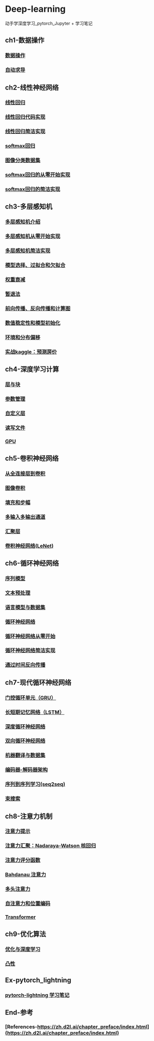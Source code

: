 # Deep-learning
动手学深度学习_pytorch_Jupyter + 学习笔记

## ch1-数据操作
### [数据操作](https://github.com/chenyu313/Deep-learning/blob/main/ch1/0-%E6%95%B0%E6%8D%AE%E6%93%8D%E4%BD%9C.ipynb)
### [自动求导](https://github.com/chenyu313/Deep-learning/blob/main/ch1/1-%E8%87%AA%E5%8A%A8%E6%B1%82%E5%AF%BC.ipynb)

## ch2-线性神经网络
### [线性回归](https://github.com/chenyu313/Deep-learning/blob/main/ch2/2-%E7%BA%BF%E6%80%A7%E5%9B%9E%E5%BD%92.ipynb)
### [线性回归代码实现](https://github.com/chenyu313/Deep-learning/blob/main/ch2/3-%E7%BA%BF%E6%80%A7%E5%9B%9E%E5%BD%92%E4%BB%A3%E7%A0%81%E5%AE%9E%E7%8E%B0.ipynb)
### [线性回归简洁实现](https://github.com/chenyu313/Deep-learning/blob/main/ch2/4-%E7%BA%BF%E6%80%A7%E5%9B%9E%E5%BD%92%E7%AE%80%E6%B4%81%E5%AE%9E%E7%8E%B0.ipynb)
### [softmax回归](https://github.com/chenyu313/Deep-learning/blob/main/ch2/5-softmax%E5%9B%9E%E5%BD%92.ipynb)
### [图像分类数据集](https://github.com/chenyu313/Deep-learning/blob/main/ch2/6-%E5%9B%BE%E5%83%8F%E5%88%86%E7%B1%BB%E6%95%B0%E6%8D%AE%E9%9B%86.ipynb)
### [softmax回归的从零开始实现](https://github.com/chenyu313/Deep-learning/blob/main/ch2/7-softmax%E5%9B%9E%E5%BD%92%E7%9A%84%E4%BB%8E%E9%9B%B6%E5%BC%80%E5%A7%8B%E5%AE%9E%E7%8E%B0.ipynb)
### [softmax回归的简洁实现](https://github.com/chenyu313/Deep-learning/blob/main/ch2/8-softmax%E5%9B%9E%E5%BD%92%E7%9A%84%E7%AE%80%E6%B4%81%E5%AE%9E%E7%8E%B0.ipynb)

## ch3-多层感知机
### [多层感知机介绍](https://github.com/chenyu313/Deep-learning/blob/main/ch3/9-%E5%A4%9A%E5%B1%82%E6%84%9F%E7%9F%A5%E6%9C%BA.ipynb)
### [多层感知机从零开始实现](https://github.com/chenyu313/Deep-learning/blob/main/ch3/10-%E5%A4%9A%E5%B1%82%E6%84%9F%E7%9F%A5%E6%9C%BA%E4%BB%8E%E9%9B%B6%E5%BC%80%E5%A7%8B%E5%AE%9E%E7%8E%B0.ipynb)
### [多层感知机简洁实现](https://github.com/chenyu313/Deep-learning/blob/main/ch3/11-%E5%A4%9A%E5%B1%82%E6%84%9F%E7%9F%A5%E6%9C%BA%E7%AE%80%E6%B4%81%E5%AE%9E%E7%8E%B0.ipynb)
### [模型选择、过拟合和欠拟合](https://github.com/chenyu313/Deep-learning/blob/main/ch3/12-%E6%A8%A1%E5%9E%8B%E9%80%89%E6%8B%A9%E3%80%81%E8%BF%87%E6%8B%9F%E5%90%88%E5%92%8C%E6%AC%A0%E6%8B%9F%E5%90%88.ipynb)
### [权重衰减](https://github.com/chenyu313/Deep-learning/blob/main/ch3/13-%E6%9D%83%E9%87%8D%E8%A1%B0%E5%87%8F.ipynb)
### [暂退法](https://github.com/chenyu313/Deep-learning/blob/main/ch3/14-%E6%9A%82%E9%80%80%E6%B3%95_Dropout.ipynb)
### [前向传播、反向传播和计算图](https://github.com/chenyu313/Deep-learning/blob/main/ch3/15-%E5%89%8D%E5%90%91%E4%BC%A0%E6%92%AD%E3%80%81%E5%8F%8D%E5%90%91%E4%BC%A0%E6%92%AD%E5%92%8C%E8%AE%A1%E7%AE%97%E5%9B%BE.ipynb)
### [数值稳定性和模型初始化](https://github.com/chenyu313/Deep-learning/blob/main/ch3/16-%E6%95%B0%E5%80%BC%E7%A8%B3%E5%AE%9A%E6%80%A7%E5%92%8C%E6%A8%A1%E5%9E%8B%E5%88%9D%E5%A7%8B%E5%8C%96.ipynb)
### [环境和分布偏移](https://github.com/chenyu313/Deep-learning/blob/main/ch3/17-%E7%8E%AF%E5%A2%83%E5%92%8C%E5%88%86%E5%B8%83%E5%81%8F%E7%A7%BB.ipynb)
### [实战kaggle：预测房价](https://github.com/chenyu313/Deep-learning/blob/main/ch3/18-%E5%AE%9E%E6%88%98kaggle%E6%AF%94%E8%B5%9B-%E9%A2%84%E6%B5%8B%E6%88%BF%E4%BB%B7.ipynb)

## ch4-深度学习计算
### [层与块](https://github.com/chenyu313/Deep-learning/blob/main/ch4/19-%E5%B1%82%E4%B8%8E%E5%9D%97.ipynb)
### [参数管理](https://github.com/chenyu313/Deep-learning/blob/main/ch4/20-%E5%8F%82%E6%95%B0%E7%AE%A1%E7%90%86.ipynb)
### [自定义层](https://github.com/chenyu313/Deep-learning/blob/main/ch4/21-%E8%87%AA%E5%AE%9A%E4%B9%89%E5%B1%82.ipynb)
### [读写文件](https://github.com/chenyu313/Deep-learning/blob/main/ch4/22-%E8%AF%BB%E5%86%99%E6%96%87%E4%BB%B6.ipynb)
### [GPU](https://github.com/chenyu313/Deep-learning/blob/main/ch4/23-GPU.ipynb)

## ch5-卷积神经网络
### [从全连接层到卷积](https://github.com/chenyu313/Deep-learning/blob/main/ch5/24-%E4%BB%8E%E5%85%A8%E8%BF%9E%E6%8E%A5%E5%B1%82%E5%88%B0%E5%8D%B7%E7%A7%AF.ipynb)
### [图像卷积](https://github.com/chenyu313/Deep-learning/blob/main/ch5/25-%E5%9B%BE%E5%83%8F%E5%8D%B7%E7%A7%AF.ipynb)
### [填充和步幅](https://github.com/chenyu313/Deep-learning/blob/main/ch5/26-%E5%A1%AB%E5%85%85%E5%92%8C%E6%AD%A5%E5%B9%85.ipynb)
### [多输入多输出通道](https://github.com/chenyu313/Deep-learning/blob/main/ch5/27-%E5%A4%9A%E8%BE%93%E5%85%A5%E5%A4%9A%E8%BE%93%E5%87%BA%E9%80%9A%E9%81%93.ipynb)
### [汇聚层](https://github.com/chenyu313/Deep-learning/blob/main/ch5/28-%E6%B1%87%E8%81%9A%E5%B1%82.ipynb)
### [卷积神经网络(LeNet)](https://github.com/chenyu313/Deep-learning/blob/main/ch5/29-%E5%8D%B7%E7%A7%AF%E7%A5%9E%E7%BB%8F%E7%BD%91%E7%BB%9CLeNet.ipynb)

## ch6-循环神经网络
### [序列模型](https://github.com/chenyu313/Deep-learning/blob/main/ch6/30-%E5%BA%8F%E5%88%97%E6%A8%A1%E5%9E%8B.ipynb)
### [文本预处理](https://github.com/chenyu313/Deep-learning/blob/main/ch6/31-%E6%96%87%E6%9C%AC%E9%A2%84%E5%A4%84%E7%90%86.ipynb)
### [语言模型与数据集](https://github.com/chenyu313/Deep-learning/blob/main/ch6/32-%E8%AF%AD%E8%A8%80%E6%A8%A1%E5%9E%8B%E4%B8%8E%E6%95%B0%E6%8D%AE%E9%9B%86.ipynb)
### [循环神经网络](https://github.com/chenyu313/Deep-learning/blob/main/ch6/33-%E5%BE%AA%E7%8E%AF%E7%A5%9E%E7%BB%8F%E7%BD%91%E7%BB%9C.ipynb)
### [循环神经网络从零开始](https://github.com/chenyu313/Deep-learning/blob/main/ch6/34-%E5%BE%AA%E7%8E%AF%E7%A5%9E%E7%BB%8F%E7%BD%91%E7%BB%9C%E4%BB%8E%E9%9B%B6%E5%BC%80%E5%A7%8B.ipynb)
### [循环神经网络简洁实现](https://github.com/chenyu313/Deep-learning/blob/main/ch6/35-%E5%BE%AA%E7%8E%AF%E7%A5%9E%E7%BB%8F%E7%BD%91%E7%BB%9C%E7%9A%84%E7%AE%80%E6%B4%81%E5%AE%9E%E7%8E%B0.ipynb)
### [通过时间反向传播](https://github.com/chenyu313/Deep-learning/blob/main/ch6/36-%E9%80%9A%E8%BF%87%E6%97%B6%E9%97%B4%E5%8F%8D%E5%90%91%E4%BC%A0%E6%92%AD.ipynb)

## ch7-现代循环神经网络
### [门控循环单元（GRU）](https://github.com/chenyu313/Deep-learning/blob/main/ch7/37-%E9%97%A8%E6%8E%A7%E5%BE%AA%E7%8E%AF%E5%8D%95%E5%85%83.ipynb)
### [长短期记忆网络（LSTM）](https://github.com/chenyu313/Deep-learning/blob/main/ch7/38-%E9%95%BF%E7%9F%AD%E6%9C%9F%E8%AE%B0%E5%BF%86%E7%BD%91%E7%BB%9C.ipynb)
### [深度循环神经网络](https://github.com/chenyu313/Deep-learning/blob/main/ch7/39-%E6%B7%B1%E5%BA%A6%E5%BE%AA%E7%8E%AF%E7%A5%9E%E7%BB%8F%E7%BD%91%E7%BB%9C.ipynb)
### [双向循环神经网络](https://github.com/chenyu313/Deep-learning/blob/main/ch7/40-%E5%8F%8C%E5%90%91%E5%BE%AA%E7%8E%AF%E7%A5%9E%E7%BB%8F%E7%BD%91%E7%BB%9C.ipynb)
### [机器翻译与数据集](https://github.com/chenyu313/Deep-learning/blob/main/ch7/41-%E6%9C%BA%E5%99%A8%E7%BF%BB%E8%AF%91%E4%B8%8E%E6%95%B0%E6%8D%AE%E9%9B%86.ipynb)
### [编码器-解码器架构](https://github.com/chenyu313/Deep-learning/blob/main/ch7/42-%E7%BC%96%E7%A0%81%E5%99%A8-%E8%A7%A3%E7%A0%81%E5%99%A8%E6%9E%B6%E6%9E%84.ipynb)
### [序列到序列学习(seq2seq)](https://github.com/chenyu313/Deep-learning/blob/main/ch7/43-seq2seq.ipynb)
### [束搜索](https://github.com/chenyu313/Deep-learning/blob/main/ch7/44-%E6%9D%9F%E6%90%9C%E7%B4%A2.ipynb)

## ch8-注意力机制
### [注意力提示](https://github.com/chenyu313/Deep-learning/blob/main/ch8/45-%E6%B3%A8%E6%84%8F%E5%8A%9B%E6%8F%90%E7%A4%BA.ipynb)
### [注意⼒汇聚：Nadaraya-Watson 核回归](https://github.com/chenyu313/Deep-learning/blob/main/ch8/46-%E6%B3%A8%E6%84%8F%E2%BC%92%E6%B1%87%E8%81%9A%EF%BC%9ANadaraya-Watson%20%E6%A0%B8%E5%9B%9E%E5%BD%92.ipynb)
### [注意力评分函数](https://github.com/chenyu313/Deep-learning/blob/main/ch8/47-%E6%B3%A8%E6%84%8F%E5%8A%9B%E8%AF%84%E5%88%86%E5%87%BD%E6%95%B0.ipynb)
### [Bahdanau 注意⼒](https://github.com/chenyu313/Deep-learning/blob/main/ch8/48-Bahdanau%20%E6%B3%A8%E6%84%8F%E2%BC%92.ipynb)
### [多头注意力](https://github.com/chenyu313/Deep-learning/blob/main/ch8/49-%E5%A4%9A%E5%A4%B4%E6%B3%A8%E6%84%8F%E5%8A%9B.ipynb)
### [自注意力和位置编码](https://github.com/chenyu313/Deep-learning/blob/main/ch8/50-%E8%87%AA%E6%B3%A8%E6%84%8F%E5%8A%9B%E5%92%8C%E4%BD%8D%E7%BD%AE%E7%BC%96%E7%A0%81.ipynb)
### [Transformer](https://github.com/chenyu313/Deep-learning/blob/main/ch8/51-Transformer.ipynb)

## ch9-优化算法
### [优化与深度学习](https://github.com/chenyu313/Deep-learning/blob/main/ch9/52-%E4%BC%98%E5%8C%96%E4%B8%8E%E6%B7%B1%E5%BA%A6%E5%AD%A6%E4%B9%A0.ipynb)
### [凸性](https://github.com/chenyu313/Deep-learning/blob/main/ch9/53-%E5%87%B8%E6%80%A7.ipynb)

## Ex-pytorch_lightning
### [pytorch-lightning 学习笔记](https://github.com/chenyu313/Deep-learning/blob/main/ex/pytorch-lightning%E5%AD%A6%E4%B9%A0%E7%AC%94%E8%AE%B0.ipynb)

## End-参考
### [References-https://zh.d2l.ai/chapter_preface/index.html](https://zh.d2l.ai/chapter_preface/index.html)
